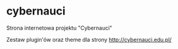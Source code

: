 # cybernauci
Strona internetowa projektu "Cybernauci"

Zestaw plugin'ów oraz theme dla strony http://cybernauci.edu.pl/
